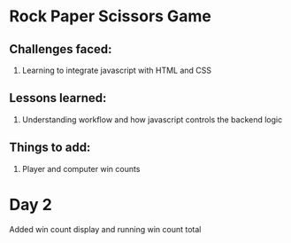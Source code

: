 # Rock Paper Scissors Game

## Challenges faced:

1. Learning to integrate javascript with HTML and CSS

## Lessons learned:

1. Understanding workflow and how javascript controls the backend logic

## Things to add:
1. Player and computer win counts

# Day 2

Added win count display and running win count total
